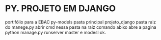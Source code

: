 # PY. PROJETO EM DJANGO
portifólio para a EBAC
py-models pasta principal
projeto_django pasta raiz do manege.py
abrir cmd nessa pasta na raiz comando abixo abre a pagina
python manage.py runserver
master e modesl ok.
